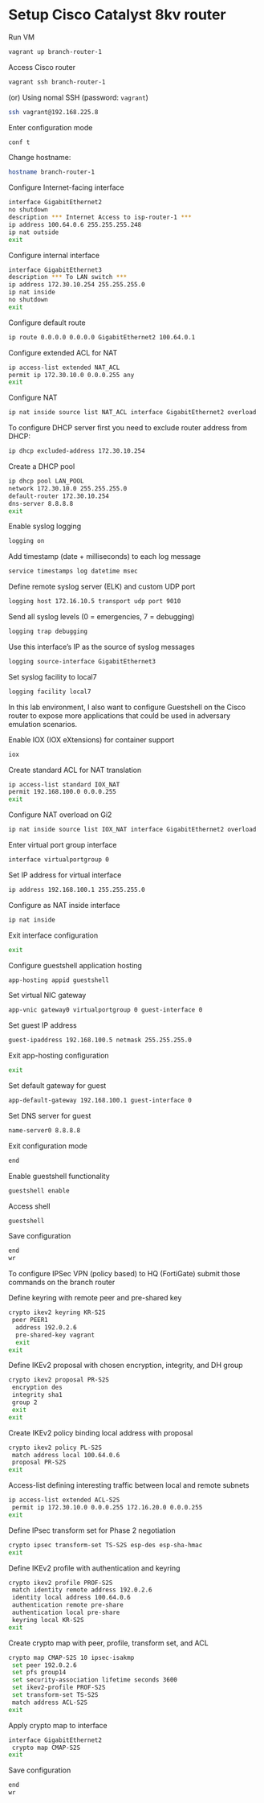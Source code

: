 # Setup Cisco Catalyst 8kv router

Run VM

```bash
vagrant up branch-router-1
```

Access Cisco router

```bash
vagrant ssh branch-router-1
```

(or) Using nomal SSH (password: `vagrant`)

```bash
ssh vagrant@192.168.225.8
```

Enter configuration mode

```bash
conf t
```

Change hostname:

```bash
hostname branch-router-1
```

Configure Internet-facing interface

```bash
interface GigabitEthernet2
no shutdown
description *** Internet Access to isp-router-1 ***
ip address 100.64.0.6 255.255.255.248
ip nat outside
exit
```

Configure internal interface

```bash
interface GigabitEthernet3
description *** To LAN switch ***
ip address 172.30.10.254 255.255.255.0
ip nat inside
no shutdown
exit
```

Configure default route

```bash
ip route 0.0.0.0 0.0.0.0 GigabitEthernet2 100.64.0.1
```

Configure extended ACL for NAT

```bash
ip access-list extended NAT_ACL
permit ip 172.30.10.0 0.0.0.255 any
exit
```

Configure NAT

```bash
ip nat inside source list NAT_ACL interface GigabitEthernet2 overload
```

To configure DHCP server first you need to exclude router address from DHCP:

```bash
ip dhcp excluded-address 172.30.10.254
```

Create a DHCP pool

```bash
ip dhcp pool LAN_POOL
network 172.30.10.0 255.255.255.0
default-router 172.30.10.254
dns-server 8.8.8.8
exit
```

Enable syslog logging

```bash
logging on
```

Add timestamp (date + milliseconds) to each log message

```bash
service timestamps log datetime msec
```

Define remote syslog server (ELK) and custom UDP port

```bash
logging host 172.16.10.5 transport udp port 9010
```

Send all syslog levels (0 = emergencies, 7 = debugging)

```bash
logging trap debugging
```

Use this interface’s IP as the source of syslog messages

```bash
logging source-interface GigabitEthernet3
```

Set syslog facility to local7

```bash
logging facility local7
```

In this lab environment, I also want to configure Guestshell on the Cisco router to expose more applications that could be used in adversary emulation scenarios.

Enable IOX (IOX eXtensions) for container support

```bash
iox
```

Create standard ACL for NAT translation

```bash
ip access-list standard IOX_NAT
permit 192.168.100.0 0.0.0.255
exit
```

Configure NAT overload on Gi2

```bash
ip nat inside source list IOX_NAT interface GigabitEthernet2 overload
```

Enter virtual port group interface

```bash
interface virtualportgroup 0
```

Set IP address for virtual interface

```bash
ip address 192.168.100.1 255.255.255.0
```

Configure as NAT inside interface

```bash
ip nat inside
```

Exit interface configuration

```bash
exit
```

Configure guestshell application hosting

```bash
app-hosting appid guestshell
```

Set virtual NIC gateway

```bash
app-vnic gateway0 virtualportgroup 0 guest-interface 0
```

Set guest IP address

```bash
guest-ipaddress 192.168.100.5 netmask 255.255.255.0
```

Exit app-hosting configuration

```bash
exit
```

Set default gateway for guest

```bash
app-default-gateway 192.168.100.1 guest-interface 0
```

Set DNS server for guest

```bash
name-server0 8.8.8.8
```

Exit configuration mode

```bash
end
```

Enable guestshell functionality

```bash
guestshell enable
```

Access shell

```bash
guestshell
```

Save configuration

```bash
end
wr
```

To configure IPSec VPN (policy based) to HQ (FortiGate) submit those commands on the branch router

Define keyring with remote peer and pre-shared key

```bash
crypto ikev2 keyring KR-S2S
 peer PEER1
  address 192.0.2.6
  pre-shared-key vagrant
  exit
exit
```

Define IKEv2 proposal with chosen encryption, integrity, and DH group

```bash
crypto ikev2 proposal PR-S2S
 encryption des
 integrity sha1
 group 2
 exit
exit
```

Create IKEv2 policy binding local address with proposal

```bash
crypto ikev2 policy PL-S2S
 match address local 100.64.0.6
 proposal PR-S2S
exit
```

Access-list defining interesting traffic between local and remote subnets

```bash
ip access-list extended ACL-S2S
 permit ip 172.30.10.0 0.0.0.255 172.16.20.0 0.0.0.255
exit
```

Define IPsec transform set for Phase 2 negotiation

```bash
crypto ipsec transform-set TS-S2S esp-des esp-sha-hmac
exit
```

Define IKEv2 profile with authentication and keyring

```bash
crypto ikev2 profile PROF-S2S
 match identity remote address 192.0.2.6
 identity local address 100.64.0.6
 authentication remote pre-share
 authentication local pre-share
 keyring local KR-S2S
exit
```

Create crypto map with peer, profile, transform set, and ACL

```bash
crypto map CMAP-S2S 10 ipsec-isakmp
 set peer 192.0.2.6
 set pfs group14
 set security-association lifetime seconds 3600
 set ikev2-profile PROF-S2S
 set transform-set TS-S2S
 match address ACL-S2S
exit
```

Apply crypto map to interface

```bash
interface GigabitEthernet2
 crypto map CMAP-S2S
exit
```

Save configuration

```bash
end
wr
```
